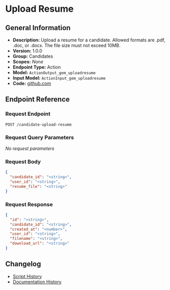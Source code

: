 <!-- BEGIN GENERATED CONTENT -->
# Upload Resume

## General Information

- **Description:** Upload a resume for a candidate. Allowed formats are .pdf, .doc, or .docx. The file size must not exceed 10MB.
- **Version:** 1.0.0
- **Group:** Candidates
- **Scopes:** _None_
- **Endpoint Type:** Action
- **Model:** `ActionOutput_gem_uploadresume`
- **Input Model:** `ActionInput_gem_uploadresume`
- **Code:** [github.com](https://github.com/NangoHQ/integration-templates/tree/main/integrations/gem/actions/upload-resume.ts)


## Endpoint Reference

### Request Endpoint

`POST /candidate-upload-resume`

### Request Query Parameters

_No request parameters_

### Request Body

```json
{
  "candidate_id": "<string>",
  "user_id": "<string>",
  "resume_file": "<string>"
}
```

### Request Response

```json
{
  "id": "<string>",
  "candidate_id": "<string>",
  "created_at": "<number>",
  "user_id": "<string>",
  "filename": "<string>",
  "download_url": "<string>"
}
```

## Changelog

- [Script History](https://github.com/NangoHQ/integration-templates/commits/main/integrations/gem/actions/upload-resume.ts)
- [Documentation History](https://github.com/NangoHQ/integration-templates/commits/main/integrations/gem/actions/upload-resume.md)

<!-- END  GENERATED CONTENT -->

